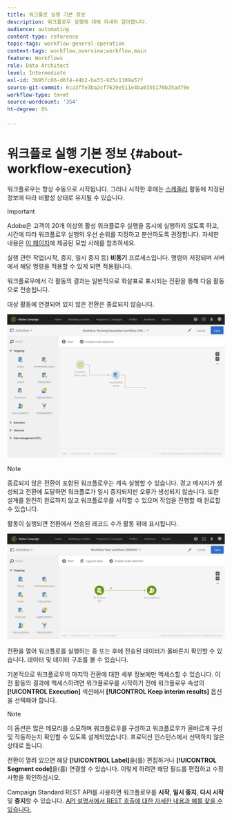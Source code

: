 ```yaml
---
title: 워크플로 실행 기본 정보
description: 워크플로우 실행에 대해 자세히 알아봅니다.
audience: automating
content-type: reference
topic-tags: workflow-general-operation
context-tags: workflow,overview;workflow,main
feature: Workflows
role: Data Architect
level: Intermediate
exl-id: 3b95fc66-d6f4-44b2-be33-925c1109a57f
source-git-commit: 6ca3ffe3ba2cf7629e511e4ba035b170b25ad79e
workflow-type: tm+mt
source-wordcount: '354'
ht-degree: 8%

---
```


# 워크플로 실행 기본 정보 {#about-workflow-execution}

워크플로우는 항상 수동으로 시작됩니다. 그러나 시작한 후에는 [스케줄러](../../automating/using/scheduler.md) 활동에 지정된 정보에 따라 비활성 상태로 유지될 수 있습니다.

>[!IMPORTANT]
>
> Adobe은 고객이 20개 이상의 활성 워크플로우 실행을 동시에 실행하지 않도록 하고, 시간에 따라 워크플로우 실행의 우선 순위를 지정하고 분산하도록 권장합니다. 자세한 내용은 [이 페이지](../../automating/using/best-practices-workflows.md)에 제공된 모범 사례를 참조하세요.

실행 관련 작업(시작, 중지, 일시 중지 등) **비동기** 프로세스입니다. 명령이 저장되며 서버에서 해당 명령을 적용할 수 있게 되면 적용됩니다.

워크플로우에서 각 활동의 결과는 일반적으로 화살표로 표시되는 전환을 통해 다음 활동으로 전송됩니다.

대상 활동에 연결되어 있지 않은 전환은 종료되지 않습니다.

![](assets/wkf_execution_1.png)

>[!NOTE]
>
>종료되지 않은 전환이 포함된 워크플로우는 계속 실행할 수 있습니다. 경고 메시지가 생성되고 전환에 도달하면 워크플로가 일시 중지되지만 오류가 생성되지 않습니다. 또한 설계를 완전히 완료하지 않고 워크플로우를 시작할 수 있으며 작업을 진행할 때 완료할 수 있습니다.

활동이 실행되면 전환에서 전송된 레코드 수가 활동 위에 표시됩니다.

![](assets/wkf_transition_count.png)

전환을 열어 워크플로를 실행하는 중 또는 후에 전송된 데이터가 올바른지 확인할 수 있습니다. 데이터 및 데이터 구조를 볼 수 있습니다.

기본적으로 워크플로우의 마지막 전환에 대한 세부 정보에만 액세스할 수 있습니다. 이전 활동의 결과에 액세스하려면 워크플로우를 시작하기 전에 워크플로우 속성의 **[!UICONTROL Execution]** 섹션에서 **[!UICONTROL Keep interim results]** 옵션을 선택해야 합니다.

>[!NOTE]
>
>이 옵션은 많은 메모리를 소모하며 워크플로우를 구성하고 워크플로우가 올바르게 구성 및 작동하는지 확인할 수 있도록 설계되었습니다. 프로덕션 인스턴스에서 선택하지 않은 상태로 둡니다.

전환이 열려 있으면 해당 **[!UICONTROL Label]**&#x200B;을(를) 편집하거나 **[!UICONTROL Segment code]**&#x200B;을(를) 연결할 수 있습니다. 이렇게 하려면 해당 필드를 편집하고 수정 사항을 확인하십시오.

Campaign Standard REST API를 사용하면 워크플로우를 **시작**, **일시 중지**, **다시 시작** 및 **중지**&#x200B;할 수 있습니다. [API 설명서에서 REST 호출에 대한 자세한 내용과 예를 찾을 수 있습니다.](../../api/using/controlling-a-workflow.md)
